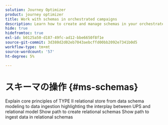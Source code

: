 ```yaml
---
solution: Journey Optimizer
product: journey optimizer
title: Work with schemas in orchestrated campaigns
description: Learn how to create and manage schemas in your orchestrated campaigns
hide: true
hidefromtoc: true
exl-id: b0125a50-d187-49fc-ad12-bbe6650f8f1e
source-git-commit: 3d380d2d02eb7043aebcffd00bb2092e7341b0d5
workflow-type: tm+mt
source-wordcount: '57'
ht-degree: 5%

---
```


# スキーマの操作 {#ms-schemas}

Explain core principles of TYPE II relational store from data schema modeling to data ingestion highlighting the interplay between UPS and relational model
Show path to create relational schemas
Show path to ingest data in relational schemas
